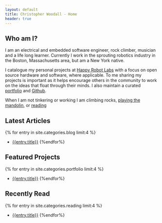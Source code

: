 ```yaml
---
layout: default
title: Christopher Woodall - Home
header: true
---
```


## Who am I?


I am an electrical and embedded software engineer, rock climber, musician and a life
long learner. Currently I work in the sprouting robotics industry in the Boston,
Massachusetts area, but am a New York native.

I catalogue my personal projects at
[Happy Robot Labs](http://www.happyrobotlabs.com)  with a
focus on open source hardware and software, where applicable. To me sharing
my projects is important as it helps encourage others in the community
to work on the ideas that float through their minds. I also maintain a curated
[portfolio](/portfolio) and
[Github](http://www.github.com/cwoodall).

When I am not tinkering or working I am climbing rocks,
[playing the mandolin](/music), or
[reading](/reading)

## Latest Articles

{% for entry in site.categories.blog limit:4 %}
- [{{entry.title}}]({{entry.url}})
{%endfor%}

## Featured Projects

{% for entry in site.categories.portfolio limit:4 %}
- [{{entry.title}}](/portfolio/#portfolio_{{entry.id}})
{%endfor%}

## Recently Read

{% for entry in site.categories.reading limit:4 %}
- [{{entry.title}}]({{entry.url}})
{%endfor%}

